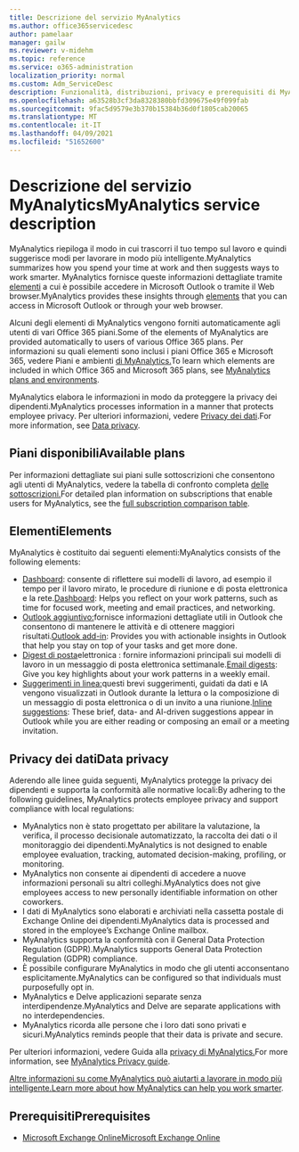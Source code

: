 ```yaml
---
title: Descrizione del servizio MyAnalytics
ms.author: office365servicedesc
author: pamelaar
manager: gailw
ms.reviewer: v-midehm
ms.topic: reference
ms.service: o365-administration
localization_priority: normal
ms.custom: Adm_ServiceDesc
description: Funzionalità, distribuzioni, privacy e prerequisiti di MyAnalytics
ms.openlocfilehash: a63528b3cf3da8328380bbfd309675e49f099fab
ms.sourcegitcommit: 9fac5d9579e3b370b15384b36d0f1805cab20065
ms.translationtype: MT
ms.contentlocale: it-IT
ms.lasthandoff: 04/09/2021
ms.locfileid: "51652600"
---
```

# <a name="myanalytics-service-description"></a><span data-ttu-id="8b3af-103">Descrizione del servizio MyAnalytics</span><span class="sxs-lookup"><span data-stu-id="8b3af-103">MyAnalytics service description</span></span>

<span data-ttu-id="8b3af-104">MyAnalytics riepiloga il modo in cui trascorri il tuo tempo sul lavoro e quindi suggerisce modi per lavorare in modo più intelligente.</span><span class="sxs-lookup"><span data-stu-id="8b3af-104">MyAnalytics summarizes how you spend your time at work and then suggests ways to work smarter.</span></span> <span data-ttu-id="8b3af-105">MyAnalytics fornisce queste informazioni dettagliate tramite [elementi](#elements) a cui è possibile accedere in Microsoft Outlook o tramite il Web browser.</span><span class="sxs-lookup"><span data-stu-id="8b3af-105">MyAnalytics provides these insights through [elements](#elements) that you can access in Microsoft Outlook or through your web browser.</span></span>

<span data-ttu-id="8b3af-106">Alcuni degli elementi di MyAnalytics vengono forniti automaticamente agli utenti di vari Office 365 piani.</span><span class="sxs-lookup"><span data-stu-id="8b3af-106">Some of the elements of MyAnalytics are provided automatically to users of various Office 365 plans.</span></span> <span data-ttu-id="8b3af-107">Per informazioni su quali elementi sono inclusi i piani Office 365 e Microsoft 365, vedere Piani e ambienti [di MyAnalytics.](/workplace-analytics/myanalytics/overview/plans-environments)</span><span class="sxs-lookup"><span data-stu-id="8b3af-107">To learn which elements are included in which Office 365 and Microsoft 365 plans, see [MyAnalytics plans and environments](/workplace-analytics/myanalytics/overview/plans-environments).</span></span>  

<span data-ttu-id="8b3af-108">MyAnalytics elabora le informazioni in modo da proteggere la privacy dei dipendenti.</span><span class="sxs-lookup"><span data-stu-id="8b3af-108">MyAnalytics processes information in a manner that protects employee privacy.</span></span> <span data-ttu-id="8b3af-109">Per ulteriori informazioni, vedere [Privacy dei dati](#data-privacy).</span><span class="sxs-lookup"><span data-stu-id="8b3af-109">For more information, see [Data privacy](#data-privacy).</span></span>

## <a name="available-plans"></a><span data-ttu-id="8b3af-110">Piani disponibili</span><span class="sxs-lookup"><span data-stu-id="8b3af-110">Available plans</span></span>

<span data-ttu-id="8b3af-111">Per informazioni dettagliate sui piani sulle sottoscrizioni che consentono agli utenti di MyAnalytics, vedere la tabella di confronto completa [delle sottoscrizioni.](https://go.microsoft.com/fwlink/?linkid=2139145)</span><span class="sxs-lookup"><span data-stu-id="8b3af-111">For detailed plan information on subscriptions that enable users for MyAnalytics, see the [full subscription comparison table](https://go.microsoft.com/fwlink/?linkid=2139145).</span></span>

## <a name="elements"></a><span data-ttu-id="8b3af-112">Elementi</span><span class="sxs-lookup"><span data-stu-id="8b3af-112">Elements</span></span>

<span data-ttu-id="8b3af-113">MyAnalytics è costituito dai seguenti elementi:</span><span class="sxs-lookup"><span data-stu-id="8b3af-113">MyAnalytics consists of the following elements:</span></span>

* <span data-ttu-id="8b3af-114">[Dashboard](/workplace-analytics/myanalytics/use/dashboard-2): consente di riflettere sui modelli di lavoro, ad esempio il tempo per il lavoro mirato, le procedure di riunione e di posta elettronica e la rete.</span><span class="sxs-lookup"><span data-stu-id="8b3af-114">[Dashboard](/workplace-analytics/myanalytics/use/dashboard-2): Helps you reflect on your work patterns, such as time for focused work, meeting and email practices, and networking.</span></span>
* <span data-ttu-id="8b3af-115">[Outlook aggiuntivo:](/workplace-analytics/myanalytics/use/add-in)fornisce informazioni dettagliate utili in Outlook che consentono di mantenere le attività e di ottenere maggiori risultati.</span><span class="sxs-lookup"><span data-stu-id="8b3af-115">[Outlook add-in](/workplace-analytics/myanalytics/use/add-in): Provides you with actionable insights in Outlook that help you stay on top of your tasks and get more done.</span></span>
* <span data-ttu-id="8b3af-116">[Digest di posta](/workplace-analytics/myanalytics/use/email-digest-2)elettronica : fornire informazioni principali sui modelli di lavoro in un messaggio di posta elettronica settimanale.</span><span class="sxs-lookup"><span data-stu-id="8b3af-116">[Email digests](/workplace-analytics/myanalytics/use/email-digest-2): Give you key highlights about your work patterns in a weekly email.</span></span>
* <span data-ttu-id="8b3af-117">[Suggerimenti in linea:](/workplace-analytics/myanalytics/use/mya-notifications)questi brevi suggerimenti, guidati da dati e IA vengono visualizzati in Outlook durante la lettura o la composizione di un messaggio di posta elettronica o di un invito a una riunione.</span><span class="sxs-lookup"><span data-stu-id="8b3af-117">[Inline suggestions](/workplace-analytics/myanalytics/use/mya-notifications): These brief, data- and AI-driven suggestions appear in Outlook while you are either reading or composing an email or a meeting invitation.</span></span>

## <a name="data-privacy"></a><span data-ttu-id="8b3af-118">Privacy dei dati</span><span class="sxs-lookup"><span data-stu-id="8b3af-118">Data privacy</span></span>

<span data-ttu-id="8b3af-119">Aderendo alle linee guida seguenti, MyAnalytics protegge la privacy dei dipendenti e supporta la conformità alle normative locali:</span><span class="sxs-lookup"><span data-stu-id="8b3af-119">By adhering to the following guidelines, MyAnalytics protects employee privacy and support compliance with local regulations:</span></span>

* <span data-ttu-id="8b3af-120">MyAnalytics non è stato progettato per abilitare la valutazione, la verifica, il processo decisionale automatizzato, la raccolta dei dati o il monitoraggio dei dipendenti.</span><span class="sxs-lookup"><span data-stu-id="8b3af-120">MyAnalytics is not designed to enable employee evaluation, tracking, automated decision-making, profiling, or monitoring.</span></span>
* <span data-ttu-id="8b3af-121">MyAnalytics non consente ai dipendenti di accedere a nuove informazioni personali su altri colleghi.</span><span class="sxs-lookup"><span data-stu-id="8b3af-121">MyAnalytics does not give employees access to new personally identifiable information on other coworkers.</span></span>
* <span data-ttu-id="8b3af-122">I dati di MyAnalytics sono elaborati e archiviati nella cassetta postale di Exchange Online dei dipendenti.</span><span class="sxs-lookup"><span data-stu-id="8b3af-122">MyAnalytics data is processed and stored in the employee’s Exchange Online mailbox.</span></span>
* <span data-ttu-id="8b3af-123">MyAnalytics supporta la conformità con il General Data Protection Regulation (GDPR).</span><span class="sxs-lookup"><span data-stu-id="8b3af-123">MyAnalytics supports General Data Protection Regulation (GDPR) compliance.</span></span>
* <span data-ttu-id="8b3af-124">È possibile configurare MyAnalytics in modo che gli utenti acconsentano esplicitamente.</span><span class="sxs-lookup"><span data-stu-id="8b3af-124">MyAnalytics can be configured so that individuals must purposefully opt in.</span></span>
* <span data-ttu-id="8b3af-125">MyAnalytics e Delve applicazioni separate senza interdipendenze.</span><span class="sxs-lookup"><span data-stu-id="8b3af-125">MyAnalytics and Delve are separate applications with no interdependencies.</span></span>
* <span data-ttu-id="8b3af-126">MyAnalytics ricorda alle persone che i loro dati sono privati e sicuri.</span><span class="sxs-lookup"><span data-stu-id="8b3af-126">MyAnalytics reminds people that their data is private and secure.</span></span>

<span data-ttu-id="8b3af-127">Per ulteriori informazioni, vedere Guida alla [privacy di MyAnalytics.](/workplace-analytics/myanalytics/overview/privacy-guide)</span><span class="sxs-lookup"><span data-stu-id="8b3af-127">For more information, see [MyAnalytics Privacy guide](/workplace-analytics/myanalytics/overview/privacy-guide).</span></span>

<span data-ttu-id="8b3af-128">[Altre informazioni su come MyAnalytics può aiutarti a lavorare in modo più intelligente.](https://products.office.com/business/myanalytics-personal-analytics)</span><span class="sxs-lookup"><span data-stu-id="8b3af-128">[Learn more about how MyAnalytics can help you work smarter](https://products.office.com/business/myanalytics-personal-analytics).</span></span>

## <a name="prerequisites"></a><span data-ttu-id="8b3af-129">Prerequisiti</span><span class="sxs-lookup"><span data-stu-id="8b3af-129">Prerequisites</span></span>

* [<span data-ttu-id="8b3af-130">Microsoft Exchange Online</span><span class="sxs-lookup"><span data-stu-id="8b3af-130">Microsoft Exchange Online</span></span>](./exchange-online-service-description/exchange-online-service-description.md)